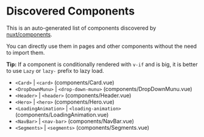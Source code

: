 # Discovered Components

This is an auto-generated list of components discovered by [nuxt/components](https://github.com/nuxt/components).

You can directly use them in pages and other components without the need to import them.

**Tip:** If a component is conditionally rendered with `v-if` and is big, it is better to use `Lazy` or `lazy-` prefix to lazy load.

- `<Card>` | `<card>` (components/Card.vue)
- `<DropDownMunu>` | `<drop-down-munu>` (components/DropDownMunu.vue)
- `<Header>` | `<header>` (components/Header.vue)
- `<Hero>` | `<hero>` (components/Hero.vue)
- `<LoadingAnimation>` | `<loading-animation>` (components/LoadingAnimation.vue)
- `<NavBar>` | `<nav-bar>` (components/NavBar.vue)
- `<Segments>` | `<segments>` (components/Segments.vue)

